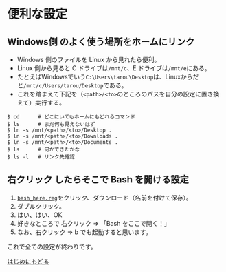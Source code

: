 # 便利な設定
## Windows側 のよく使う場所をホームにリンク
* Windows 側のファイルを Linux から見れたら便利。
* Linux 側から見ると C ドライブは`/mnt/c`、E ドライブは`/mnt/e`にある。
* たとえばWindowsでいう`C:\Users\tarou\Desktop`は、Linuxからだと`/mnt/c/Users/tarou/Desktop`である。
* これを踏まえて下記を（`<path>/<to>`のところのパスを自分の設定に置き換えて）実行する。
```
$ cd      # どこにいてもホームにもどれるコマンド
$ ls	  # まだ何も見えないはず
$ ln -s /mnt/<path>/<to>/Desktop .
$ ln -s /mnt/<path>/<to>/Downloads .
$ ln -s /mnt/<path>/<to>/Documents .
$ ls      # 何かできたかな
$ ls -l   # リンク先確認
```

## 右クリック したらそこで Bash を開ける設定
1. [`bash_here.reg`](https://raw.githubusercontent.com/kottn/begin_wsl/master/bash_here.reg)をクリック、ダウンロード（名前を付けて保存）。
1. ダブルクリック。
1. はい、はい、OK
1. 好きなところで 右クリック ⇒ 「Bash をここで開く！」
1. なお、右クリック ⇒ b でも起動すると思います。

これで全ての設定が終わりです。

[はじめにもどる](./README.md)
